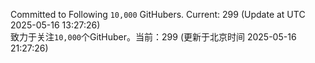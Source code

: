 Committed to Following `10,000` GitHubers. Current: <!-- FOLLOWING_COUNT -->299<!-- FOLLOWING_COUNT --> (Update at UTC <!-- LAST_UPDATED -->2025-05-16 13:27:26<!-- LAST_UPDATED -->)<br>
致力于关注`10,000`个GitHuber。当前：<!-- FOLLOWING_COUNT -->299<!-- FOLLOWING_COUNT --> (更新于北京时间 <!-- LAST_UPDATED_CST -->2025-05-16 21:27:26<!-- LAST_UPDATED_CST -->)
